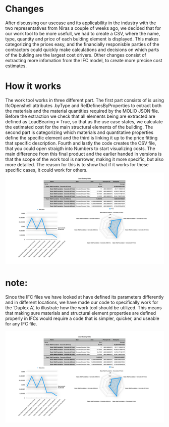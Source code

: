 # Changes
After discussing our usecase and its applicability in the industry with the two representatives from Niras a couple of weeks ago, we decided that for our work tool to be more usefull, we had to create a CSV, where the name, type, quantity and price of each bulding element is displayed. This makes categorizing the prices easy, and the financially responisble parties of the contractors could quickly make calculations and decisions on which parts of the bulding are the largest cost drivers. Other changes consist of extracting more infomation from the IFC model, to create more precise cost estimates. 


# How it works
The work tool works in three different part. The first part consists of is using IfcOpenshell attributes  .byType and RelDefinesByProperties to extract both the materials and the material quantities required by the MOLIO JSON file. Before the extraction we check that all elements being are extracted are defined as LoadBearing = True, so that as the use case states, we calculate the estimated cost for the main structural elements of the building. The second part is categorizing which materials and quantitative properties define the specific element and the third is linking it up to the price fitting that specific description. Fourth and lastly the code creates the CSV file, that you could open straigth into Numbers to start visualizing costs. 
The main difference from this final product and the earlier handed in versions is that the scope of the work tool is narrower, making it more specific, but also more detailed. The reason for this is to show that if it works for these specific cases, it could work for others. 
![Alt text](Images/utklipp.jpg?raw=true "Example of extracted information about foundation footing")

# note:
Since the IFC files we have looked at have defined its parameters differently and in different locations, we have made our code to specifically work for the ‘Duplex A’, to illustrate how the work tool should be utilized. This means that making sure materials and structural element properties are defined properly in IFCs would require a code that is simpler, quicker, and useable for any IFC file.
   
![Alt text](Images/utklipp.jpg?raw=true "Example of extracted information about foundation footing")

 
